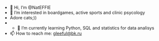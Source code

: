 - 👋 Hi, I’m @NatEFFIE
- 👀 I’m interested in boardgames, active sports and clinic psycology
- Adore cats;))
- - 🌱 I’m currently learning Python, SQL and statistics for data analisys
- 📫 How to reach me: gleeful@bk.ru

<!---
NatEFFIE/NatEFFIE is a ✨ special ✨ repository because its `README.md` (this file) appears on your GitHub profile.
You can click the Preview link to take a look at your changes.
--->
